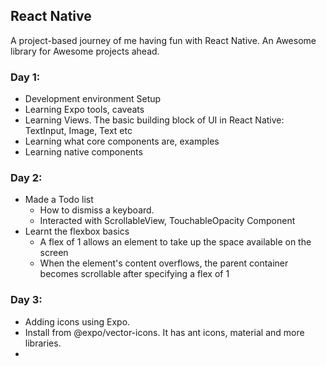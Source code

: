## React Native

A project-based journey of me having fun with React Native. An Awesome library for Awesome projects ahead.

### Day 1:
- Development environment Setup
- Learning Expo tools, caveats
- Learning Views. The basic building block of UI in React Native: TextInput, Image, Text etc
- Learning what core components are, examples
- Learning native components

### Day 2:
- Made a Todo list
  - How to dismiss a keyboard.
  - Interacted with ScrollableView, TouchableOpacity Component
- Learnt the flexbox basics
  - A flex of 1 allows an element to take up the space available on the screen
  - When the element's content overflows, the parent container becomes scrollable after specifying a flex of 1

### Day 3:
- Adding icons using Expo.
- Install from @expo/vector-icons. It has ant icons, material and more libraries.
- 